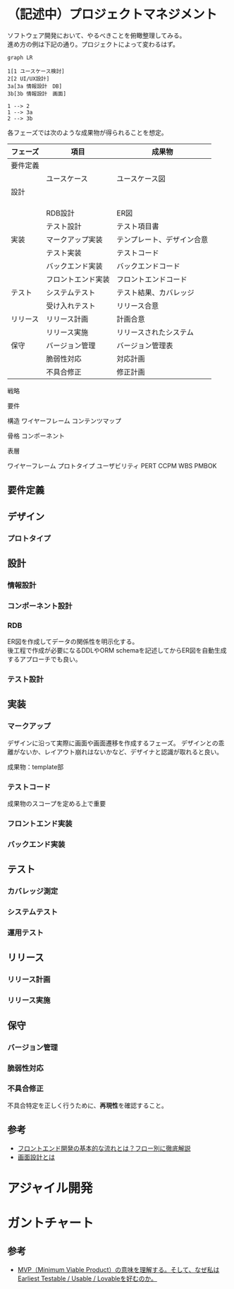 # （記述中）プロジェクトマネジメント
ソフトウェア開発において、やるべきことを俯瞰整理してみる。  
進め方の例は下記の通り。プロジェクトによって変わるはず。

```mermaid
graph LR

1[1 ユースケース検討]
2[2 UI/UX設計]
3a[3a 情報設計　DB]
3b[3b 情報設計　画面]

1 --> 2
1 --> 3a
2 --> 3b

```

各フェーズでは次のような成果物が得られることを想定。

| フェーズ | 項目               | 成果物                     |
| -------- | ------------------ | -------------------------- |
| 要件定義 |                    |                            |
|          | ユースケース       | ユースケース図             |
| 設計     |                    |                            |
|          |                    |                            |
|          |                    |                            |
|          |                    |                            |
|          | RDB設計            | ER図                       |
|          | テスト設計         | テスト項目書               |
| 実装     | マークアップ実装   | テンプレート、デザイン合意 |
|          | テスト実装         | テストコード               |
|          | バックエンド実装   | バックエンドコード         |
|          | フロントエンド実装 | フロントエンドコード       |
| テスト   | システムテスト     | テスト結果、カバレッジ     |
|          | 受け入れテスト     | リリース合意               |
| リリース | リリース計画       | 計画合意                   |
|          | リリース実施       | リリースされたシステム     |
| 保守     | バージョン管理     | バージョン管理表           |
|          | 脆弱性対応         | 対応計画                   |
|          | 不具合修正         | 修正計画                   |

戦略

要件

構造
ワイヤーフレーム
コンテンツマップ

骨格
コンポーネント

表層

ワイヤーフレーム
プロトタイプ
ユーザビリティ
PERT
CCPM
WBS
PMBOK

## 要件定義

## デザイン
### プロトタイプ

## 設計
### 情報設計
### コンポーネント設計

### RDB
ER図を作成してデータの関係性を明示化する。  
後工程で作成が必要になるDDLやORM schemaを記述してからER図を自動生成するアプローチでも良い。

### テスト設計


## 実装
### マークアップ
デザインに沿って実際に画面や画面遷移を作成するフェーズ。
デザインとの乖離がないか、レイアウト崩れはないかなど、デザイナと認識が取れると良い。

成果物：template部

### テストコード
成果物のスコープを定める上で重要

### フロントエンド実装

### バックエンド実装


## テスト
### カバレッジ測定
### システムテスト
### 運用テスト

## リリース
### リリース計画
### リリース実施

## 保守
### バージョン管理

### 脆弱性対応

### 不具合修正
不具合特定を正しく行うために、**再現性**を確認すること。

## 参考
- [フロントエンド開発の基本的な流れとは？フロー別に徹底解説](https://media.tricorn.co.jp/development/frontend/2275/#toc9)
- [画面設計とは](https://diveintocode.jp/blogs/Technology/depScreenLayout)

# アジャイル開発

# ガントチャート


## 参考
- [MVP（Minimum Viable Product）の意味を理解する。そして、なぜ私はEarliest Testable / Usable / Lovableを好むのか。](https://www.ankr.design/designtips/making-sense-of-mvp)
